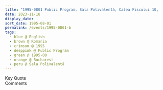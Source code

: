 ```yaml
---
title: "1995-0801 Public Program, Sala Polivalentă, Calea Piscului 10, Bucharest, Romania"
date: 2023-11-18
display_date: 
sort_date: 1995-08-01
permalink: /events/1995-0801-b
tags:
  - blue @ English
  - brown @ Romania
  - crimson @ 1995
  - deeppink @ Public Program
  - green @ 1995-08
  - orange @ Bucharest
  - peru @ Sala Polivalentă
---
```


<wave-list>
  <list-title color="green" width="75">Key Quote</list-title>
  <list-item color="BlanchedAlmond"  width="200"></list-item>
  <list-item color="Lavender"></list-item>
  <list-item color="BlanchedAlmond"></list-item>
</wave-list>

<br>

<wave-list>
  <list-title color="green" width="75">Comments</list-title>
  <list-item color="BlanchedAlmond"  width="200"></list-item>
  <list-item color="Lavender"></list-item>
  <list-item color="BlanchedAlmond"></list-item>
</wave-list>
